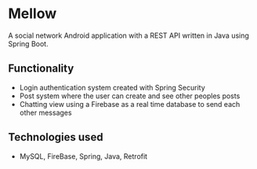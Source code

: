 # Mellow
A social network Android application with a REST API written in Java using Spring Boot.

## Functionality
* Login authentication system created with Spring Security
* Post system where the user can create and see other peoples posts
* Chatting view using a Firebase as a real time database to send each other messages

## Technologies used
* MySQL, FireBase, Spring, Java, Retrofit
